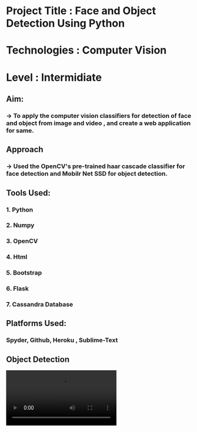 # Project Title : Face and Object Detection Using Python
# Technologies : Computer Vision
# Level : Intermidiate 

## Aim:
### -> To apply the computer vision classifiers for detection of face and object from image and video , and create a web application for same.

## Approach
### -> Used the OpenCV's pre-trained haar cascade classifier for face detection and Mobilr Net SSD for object detection.

## Tools Used:
### 1. Python 
### 2. Numpy
### 3. OpenCV
### 4. Html
### 5. Bootstrap
### 6. Flask
### 7. Cassandra Database




## Platforms Used:
### Spyder, Github, Heroku , Sublime-Text


## Object Detection
![](https://github.com/adityanaranje/COMPUTER-VISION-PROJECT/blob/main/static/obj_detect.mp4)
